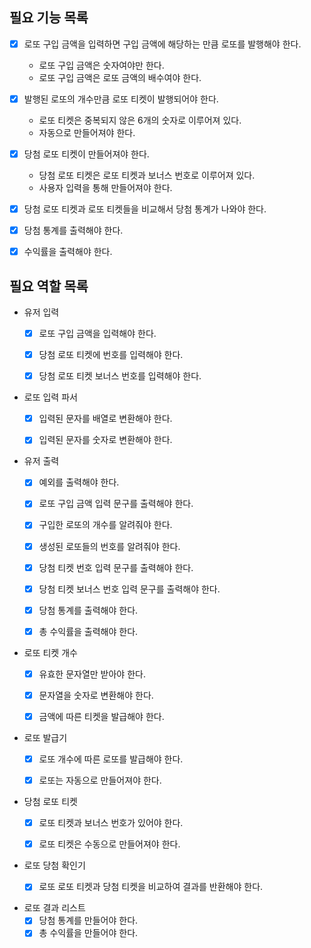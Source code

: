 ## 필요 기능 목록

-[x] 로또 구입 금액을 입력하면 구입 금액에 해당하는 만큼 로또를 발행해야 한다.
    - 로또 구입 금액은 숫자여야만 한다.
    - 로또 구입 금액은 로또 금액의 배수여야 한다.


-[x] 발행된 로또의 개수만큼 로또 티켓이 발행되어야 한다.
    - 로또 티켓은 중복되지 않은 6개의 숫자로 이루어져 있다.
    - 자동으로 만들어져야 한다.


-[x] 당첨 로또 티켓이 만들어져야 한다.
    - 당첨 로또 티켓은 로또 티켓과 보너스 번호로 이루어져 있다.
    - 사용자 입력을 통해 만들어져야 한다.


-[x] 당첨 로또 티켓과 로또 티켓들을 비교해서 당첨 통계가 나와야 한다.


-[x] 당첨 통계를 출력해야 한다.


-[x] 수익률을 출력해야 한다.



## 필요 역할 목록

- 유저 입력
    -[x] 로또 구입 금액을 입력해야 한다.
    -[x] 당첨 로또 티켓에 번호를 입력해야 한다.
    -[x] 당첨 로또 티켓 보너스 번호를 입력해야 한다.


- 로또 입력 파서
  -[x] 입력된 문자를 배열로 변환해야 한다.
  -[x] 입력된 문자를 숫자로 변환해야 한다.


- 유저 출력
    -[x] 예외를 출력해야 한다.
    -[x] 로또 구입 금액 입력 문구를 출력해야 한다.
    -[x] 구입한 로또의 개수를 알려줘야 한다.
    -[x] 생성된 로또들의 번호를 알려줘야 한다.
    -[x] 당첨 티켓 번호 입력 문구를 출력해야 한다.
    -[x] 당첨 티켓 보너스 번호 입력 문구를 출력해야 한다.
    -[x] 당첨 통계를 출력해야 한다.
    -[x] 총 수익률을 출력해야 한다.


- 로또 티켓 개수
    -[x] 유효한 문자열만 받아야 한다.
    -[x] 문자열을 숫자로 변환해야 한다.
    -[x] 금액에 따른 티켓을 발급해야 한다.


- 로또 발급기
    -[x] 로또 개수에 따른 로또를 발급해야 한다.
    -[x] 로또는 자동으로 만들어져야 한다.


- 당첨 로또 티켓
    -[x] 로또 티켓과 보너스 번호가 있어야 한다.
    -[x] 로또 티켓은 수동으로 만들어져야 한다.


- 로또 당첨 확인기
    -[x] 로또 로또 티켓과 당첨 티켓을 비교하여 결과를 반환해야 한다.


- 로또 결과 리스트
    -[x] 당첨 통계를 만들어야 한다.
    -[x] 총 수익률을 만들어야 한다.
